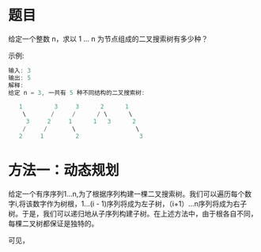 # 题目
给定一个整数 n，求以 1 ... n 为节点组成的二叉搜索树有多少种？

示例:
```java
输入: 3
输出: 5
解释:
给定 n = 3, 一共有 5 种不同结构的二叉搜索树:

   1         3     3      2      1
    \       /     /      / \      \
     3     2     1      1   3      2
    /     /       \                 \
   2     1         2                 3
```

# 方法一：动态规划 
给定一个有序序列1...n,为了根据序列构建一棵二叉搜索树。我们可以遍历每个数字i,将该数字作为树根，1...(i - 1)序列将成为左子树，（i+1）...n序列将成为右子树。于是，我们可以递归地从子序列构建子树。在上述方法中，由于根各自不同，每棵二叉树都保证是独特的。

可见，
